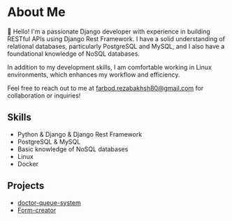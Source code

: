 # About Me

👋 Hello! I'm a passionate Django developer with experience in building RESTful APIs using Django Rest Framework. I have a solid understanding of relational databases, particularly PostgreSQL and MySQL, and I also have a foundational knowledge of NoSQL databases. 

In addition to my development skills, I am comfortable working in Linux environments, which enhances my workflow and efficiency.

Feel free to reach out to me at [farbod.rezabakhsh80@gmail.com](mailto:farbod.rezabakhsh80@gmail.com) for collaboration or inquiries!

## Skills
- Python & Django & Django Rest Framework 
- PostgreSQL & MySQL
- Basic knowledge of NoSQL databases
- Linux
- Docker

## Projects
- [doctor-queue-system](#) 
- [Form-creator](#) 
